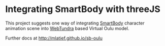 # Integrating SmartBody with threeJS
This project suggests one way of integrating [SmartBody](http://smartbody.ict.usc.edu/) character animation scene into [WebTundra](https://github.com/realXtend/WebTundra) based Virtual Oulu model.

Further docs at http://mlatief.github.io/sb-oulu
